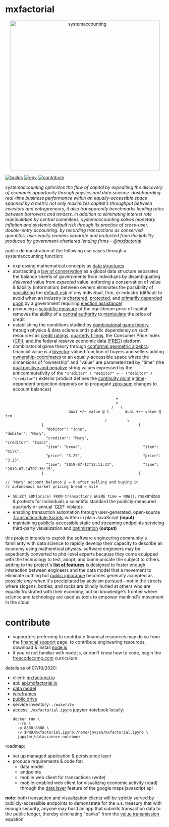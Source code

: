 # mxfactorial
<p align="center">
  <a href="http://www.systemaccounting.org/math_identity" target="_blank"><img width="475" alt="systemaccounting" src="https://user-images.githubusercontent.com/12200465/37568924-06f05d08-2a99-11e8-8891-60f373b33421.png"></a>
</p>

[![builds](https://img.shields.io/badge/workflows-building-brightgreen.svg)](https://github.com/systemaccounting/mxfactorial/actions) [![env](https://img.shields.io/badge/ENV-PROD-brightgreen.svg)](https://mxfactorial.io/) [![contribute](https://img.shields.io/badge/contribute-paypal-brightgreen.svg)](https://systemaccounting.nationbuilder.com/financial_endorsement)

*systemaccounting optimizes the flow of capital by expediting the discovery of economic opportunity through physics and data science. dashboarding real-time business performance within an equally-accessible space spanned by a metric not only maximizes capital's throughput between investors and entrepreneurs, it also transparently benchmarks lending rates between borrowers and lenders. in addition to eliminating interest rate manipulation by central commitees, systemaccounting solves monetary inflation and systemic default risk through its practice of cross-user, double-entry accounting. by recording transactions as conserved quantites, user equity remains separate and protected from the liability produced by government-chartered lending firms - [@mxfactorial](https://twitter.com/mxfactorial)*

public demonstration of the following use cases through a systemaccounting function:
* expressing mathematical concepts as [data structures](https://github.com/systemaccounting/mxfactorial/blob/develop/mxfactorial.ipynb)
* abstracting a [law of conservation](https://en.wikipedia.org/wiki/Conservation_law) as a global data structure separates the balance sheets of governments from individuals by disambiguating *delivered* value from *expected* value. enforcing a conservation of value & liability (information) between owners eliminates the possibility of [socializing](https://en.wikipedia.org/wiki/Externality#Negative) the [default risk](https://en.wikipedia.org/wiki/Liability_(financial_accounting)) of any individual, firm, or industry (difficult to avoid when an industry is [chartered](http://www.occ.gov/topics/licensing/index-licensing.html), [protected](https://en.wikipedia.org/wiki/Bailout), and [primarily depended upon](http://www.opensecrets.org/industries./) by a government requiring [election assistance](https://en.wikipedia.org/wiki/Collusion))
* producing a [scientific measure](http://www.systemaccounting.org/how_does_systemaccounting_produce_a_scientific_measure_of_the_cost_of_capital) of the equilibrium price of capital removes the ability of a [central authority](https://en.wikipedia.org/wiki/Central_bank) to [manipulate](https://en.wikipedia.org/wiki/Federal_funds_rate) the price of credit
* establishing the conditions studied by [combinatorial game theory](https://en.wikipedia.org/wiki/Combinatorial_game_theory) through physics & data science ends public dependency on such resources as [credit ratings](https://en.wikipedia.org/wiki/Bond_credit_rating), [quarterly filings](https://en.wikipedia.org/wiki/Form_10-Q), the Consumer Price Index ([CPI](https://en.wikipedia.org/wiki/Consumer_price_index)), and the federal reserve economic data ([FRED](https://en.wikipedia.org/wiki/Federal_Reserve_Economic_Data)) platform
* combinatorial game theory through [conformal geometric algebra](https://en.wikipedia.org/wiki/Conformal_geometric_algebra): financial value is a [bivector](https://en.wikipedia.org/wiki/Bivector)-valued function of buyers and sellers adding [ownership-coordinates](https://en.wikipedia.org/wiki/Pl%C3%BCcker_coordinates) to an equally-accessible space where the dimensions of "ownership" and "value" are parameterized by "time" (the [dual positive and negative](https://en.wikipedia.org/wiki/Hodge_dual#Four_dimensions) string values expressed by the anticommutativity of the `"creditor" ∧ "debitor" = - ("debitor" ∧ "creditor")` exterior product defines the [continuity point](https://en.wikipedia.org/wiki/Connected_space#Path_connectedness) a [time](https://en.wikipedia.org/wiki/Time-scale_calculus)-dependent projection depends on to propagate [zero-sum](https://en.wikipedia.org/wiki/Zero-sum_game) changes to account balances)
```
                                                 ★
                                                 ∧
                                               /   \
                            dual +/− value @ t       dual +/− value @ t+n
                                            /         \
                {                                          {
                  "debitor": "John",                         "debitor": "Mary",
                  "creditor": "Mary",                        "creditor": "Isaac",
                  "item": "bread",                           "item": "milk",
                  "price": "3.25",                           "price": "3.25",
                  "time": "2019-07-12T12:11:31",             "time": "2019-07-14T07:36:15",
                }                                          }

// "Mary" account balance Δ = 0 after selling and buying in
// autonomous market pricing bread = milk
```  
* `SELECT SUM(price) FROM transactions WHERE time = NOW();` maximizes & protects for individuals a scientific standard the publicly-measured quarterly or annual '[GDP](https://en.wikipedia.org/wiki/Gross_domestic_product)' violates  
* enabling transaction automation through user-generated, open-source [Transaction Rule Scripts](https://github.com/systemaccounting/mxfactorial/issues/3) written in plain JavaScript **(input)**
* maintaining publicly-accessible static and streaming endpoints servicing third-party visualization and [optimization](https://en.wikipedia.org/wiki/Combinatorial_optimization) **(output)**

this project intends to exploit the software engineering community's familiarity with data science to rapidly develop their capacity to describe an economy using mathemtical physics. software engineers may be expediently converted to phd-level experts because they come equipped with the technology to test, adopt, and communicate the subject to others. adding to the project's **[list of features](https://github.com/systemaccounting/mxfactorial/issues?q=is%3Aissue+is%3Apublic+sort%3Acreated-asc)** is designed to foster enough interaction between engineers and the data model that a movement to eliminate nothing but [public ignorance](https://en.wikipedia.org/wiki/Pareto_efficiency) becomes generally accepted as possible *only* when it's precipitated by activism pursued—not in the streets where slogans, bottles, and rocks are blindly hurled at others who are equally frustrated with their economy, but on knowledge's frontier where science and technology are used as tools to empower mankind's movement in the cloud  

# contribute
* supporters preferring to contribute financial resources may do so from the [financial support](https://systemaccounting.nationbuilder.com/financial_endorsement) page. to contribute engineering resources, download & install [node.js](https://nodejs.org/en/download/)  
* if you're not familiar with node.js, or don't know how to code, begin the [freecodecamp.com](https://www.freecodecamp.com/) curriculum  

details as of 07/10/2020:
- client: [mxfactorial.io](https://mxfactorial.io/)
- api: [api.mxfactorial.io](https://api.mxfactorial.io/)
- [data model](https://docs.google.com/document/d/1US0gamuV3ExzUWAnNHxdcfmUxB0tPbtxUBVRBmZKywA/edit?usp=sharing)
- [wireframes](https://drive.google.com/folderview?id=0B9xlXsaN9dVQR1EyY3dQbnZ0aG8&usp=sharing)
- [public drive](https://drive.google.com/drive/folders/0B9xlXsaN9dVQWkJERUxNRVZQVWc)
- service inventory: `./makefile`
- access `./mxfactorial.ipynb` jupyter notebook locally:
    ```
    docker run \
      --rm \
      -p 8888:8888 \
      -v $PWD/mxfactorial.ipynb:/home/jovyan/mxfactorial.ipynb \
      jupyter/datascience-notebook
    ```

roadmap:
* set up managed application & persistence layer
* produce requirements & code for:
  * data model
  * endpoints
  * mobile web client for transactions (write)
  * mobile-enabled web client for visualizing economic activity (read) through the [data layer](https://developers.google.com/maps/documentation/javascript/datalayer) feature of the google maps javascript api  

**note**: both transaction and visualization clients will be strictly served by publicly-accessible endpoints to demonstrate for the u.s. treasury that with enough security, anyone may build an app that submits transaction data to the public ledger, thereby eliminating "banks" from the [value transmission](http://www.systemaccounting.org/what_is_money) equation
